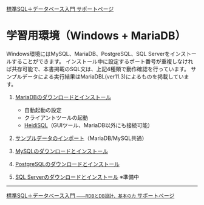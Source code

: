 [標準SQL＋データベース入門 サポートページ](https://nisim-m.github.io/sqlbook2/) 
# 学習用環境（Windows + MariaDB）

Windows環境にはMySQL、MariaDB、PostgreSQL、SQL Serverをインストールすることができます。
インストール中に設定するポート番号が重複しなければ共存可能で、本書掲載のSQL文は、上記4種類で動作確認を行っています。
サンプルデータによる実行結果はMariaDBL(ver11.3)によるものを掲載しています。

1. [MariaDBのダウンロードとインストール](install-mariadb-win)
   - 自動起動の設定
   - クライアントツールの起動
   - [HeidiSQL](install-mariadb-win#heidisql)（GUIツール、MariaDB以外にも接続可能）

2. [サンプルデータのインポート](import-mariadb)（MariaDB/MySQL共通）

3. [MySQLのダウンロードとインストール](install-mysql-win)

4. [PostgreSQLのダウンロードとインストール](install-postgresql-win)

5. [SQL&nbsp;Serverのダウンロードとインストール]() ※準備中
   

----
[標準SQL＋データベース入門 <small>——RDBとDB設計、基本の力</small> サポートページ](https://nisim-m.github.io/sqlbook2/)
